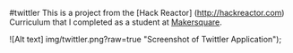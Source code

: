 #twittler
This is a project from the [Hack Reactor] (http://hackreactor.com) Curriculum that I completed as a student at [Makersquare](http://makersquare.com). 

![Alt text] img/twittler.png?raw=true "Screenshot of Twittler Application");
